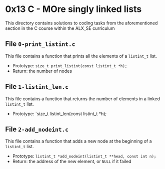 # 0x13 C - MOre singly linked lists
This directory contains solutions to coding tasks from the aforementioned section in the C course within the ALX_SE curriculum

## File `0-print_listint.c`
This file contains a function that prints all the elements of a `listint_t` list.
* Prototype: `size_t print_listint(const listint_t *h);`
* Return: the number of nodes

## File `1-listint_len.c`
This file contains a function that returns the number of elements in a linked `listint_t` list.
* Prototype: `size_t listint_len(const listint_t *h);

## File `2-add_nodeint.c`
This file contains a function that adds a new node at the beginning of a `listint_t` list.
* Prototype: `listint_t *add_nodeint(listint_t **head, const int n);`
* Return: the address of the new element, or `NULL` if it failed


